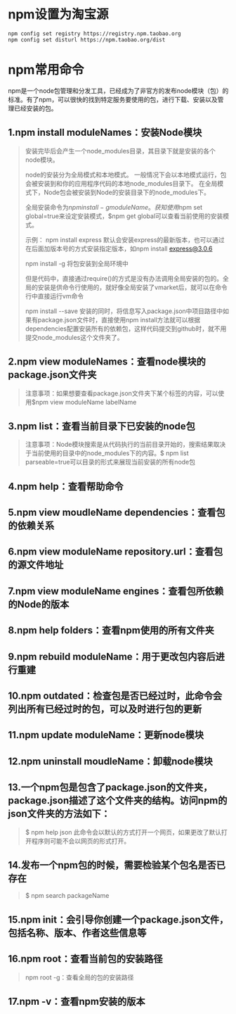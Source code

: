 # npm设置为淘宝源

```
npm config set registry https://registry.npm.taobao.org
npm config set disturl https://npm.taobao.org/dist
```

# npm常用命令

npm是一个node包管理和分发工具，已经成为了非官方的发布node模块（包）的标准。有了npm，可以很快的找到特定服务要使用的包，进行下载、安装以及管理已经安装的包。

## 1.npm install moduleNames：安装Node模块

>   安装完毕后会产生一个node_modules目录，其目录下就是安装的各个node模块。
>   
>   node的安装分为全局模式和本地模式。
>   一般情况下会以本地模式运行，包会被安装到和你的应用程序代码的本地node_modules目录下。
>   在全局模式下，Node包会被安装到Node的安装目录下的node_modules下。
>   
>   全局安装命令为$npm install -g moduleName。
>   获知使用$npm set global=true来设定安装模式，$npm get global可以查看当前使用的安装模式。
>   
>   示例：
>   npm install express
>   默认会安装express的最新版本，也可以通过在后面加版本号的方式安装指定版本，如npm install express@3.0.6
>   
>   npm install <name> -g
>   将包安装到全局环境中
>   
>   但是代码中，直接通过require()的方式是没有办法调用全局安装的包的。全局的安装是供命令行使用的，就好像全局安装了vmarket后，就可以在命令行中直接运行vm命令
>   
>   npm install <name> --save
>   安装的同时，将信息写入package.json中项目路径中如果有package.json文件时，直接使用npm install方法就可以根据dependencies配置安装所有的依赖包，这样代码提交到github时，就不用提交node_modules这个文件夹了。

## 2.npm view moduleNames：查看node模块的package.json文件夹

>   注意事项：如果想要查看package.json文件夹下某个标签的内容，可以使用$npm view moduleName labelName

## 3.npm list：查看当前目录下已安装的node包

>   注意事项：Node模块搜索是从代码执行的当前目录开始的，搜索结果取决于当前使用的目录中的node_modules下的内容。$ npm list parseable=true可以目录的形式来展现当前安装的所有node包

## 4.npm help：查看帮助命令

## 5.npm view moudleName dependencies：查看包的依赖关系

## 6.npm view moduleName repository.url：查看包的源文件地址

## 7.npm view moduleName engines：查看包所依赖的Node的版本

## 8.npm help folders：查看npm使用的所有文件夹

## 9.npm rebuild moduleName：用于更改包内容后进行重建

## 10.npm outdated：检查包是否已经过时，此命令会列出所有已经过时的包，可以及时进行包的更新

## 11.npm update moduleName：更新node模块

## 12.npm uninstall moudleName：卸载node模块

## 13.一个npm包是包含了package.json的文件夹，package.json描述了这个文件夹的结构。访问npm的json文件夹的方法如下：

>   $ npm help json
>   此命令会以默认的方式打开一个网页，如果更改了默认打开程序则可能不会以网页的形式打开。

## 14.发布一个npm包的时候，需要检验某个包名是否已存在

>   $ npm search packageName

## 15.npm init：会引导你创建一个package.json文件，包括名称、版本、作者这些信息等

## 16.npm root：查看当前包的安装路径

>   npm root -g：查看全局的包的安装路径

## 17.npm -v：查看npm安装的版本